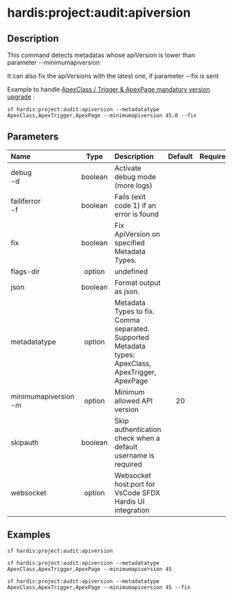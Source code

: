 <!-- This file has been generated with command 'sf hardis:doc:plugin:generate'. Please do not update it manually or it may be overwritten -->
# hardis:project:audit:apiversion

## Description

This command detects metadatas whose apiVersion is lower than parameter --minimumapiversion

  It can also fix the apiVersions with the latest one, if parameter --fix is sent

  Example to handle [ApexClass / Trigger & ApexPage mandatory version upgrade](https://help.salesforce.com/s/articleView?id=sf.admin_locales_update_api.htm&type=5) :

   `sf hardis:project:audit:apiversion --metadatatype ApexClass,ApexTrigger,ApexPage --minimumapiversion 45.0 --fix`
  

## Parameters

| Name                     |  Type   | Description                                                                                        | Default | Required | Options |
|:-------------------------|:-------:|:---------------------------------------------------------------------------------------------------|:-------:|:--------:|:-------:|
| debug<br/>-d             | boolean | Activate debug mode (more logs)                                                                    |         |          |         |
| failiferror<br/>-f       | boolean | Fails (exit code 1) if an error is found                                                           |         |          |         |
| fix                      | boolean | Fix ApiVersion on specified Metadata Types.                                                        |         |          |         |
| flags-dir                | option  | undefined                                                                                          |         |          |         |
| json                     | boolean | Format output as json.                                                                             |         |          |         |
| metadatatype             | option  | Metadata Types to fix. Comma separated. Supported Metadata types: ApexClass, ApexTrigger, ApexPage |         |          |         |
| minimumapiversion<br/>-m | option  | Minimum allowed API version                                                                        |   20    |          |         |
| skipauth                 | boolean | Skip authentication check when a default username is required                                      |         |          |         |
| websocket                | option  | Websocket host:port for VsCode SFDX Hardis UI integration                                          |         |          |         |

## Examples

```shell
sf hardis:project:audit:apiversion
```

```shell
sf hardis:project:audit:apiversion --metadatatype ApexClass,ApexTrigger,ApexPage --minimumapiversion 45
```

```shell
sf hardis:project:audit:apiversion --metadatatype ApexClass,ApexTrigger,ApexPage --minimumapiversion 45 --fix
```


